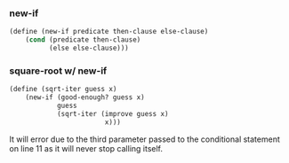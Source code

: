 ### new-if
```lisp
(define (new-if predicate then-clause else-clause)
    (cond (predicate then-clause)
          (else else-clause)))
```

### square-root w/ new-if
```lisp
(define (sqrt-iter guess x)
    (new-if (good-enough? guess x)
            guess
            (sqrt-iter (improve guess x)
                        x)))
```

It will error due to the third parameter passed to the conditional statement on line 11 as it will never stop calling itself.
